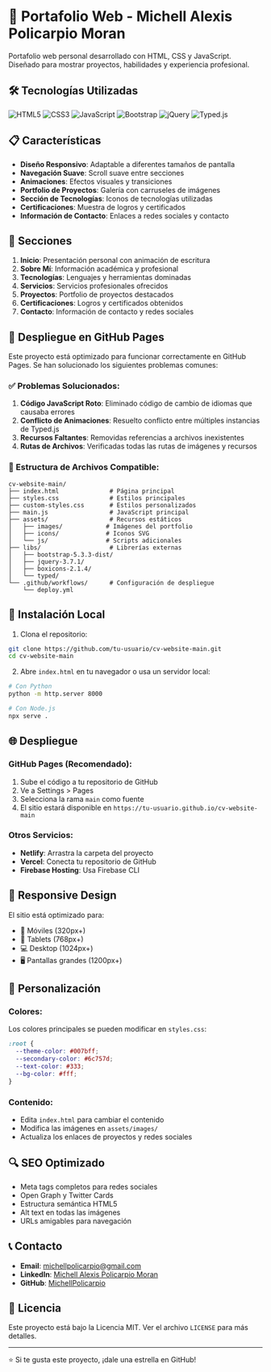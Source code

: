 # 🚀 Portafolio Web - Michell Alexis Policarpio Moran

Portafolio web personal desarrollado con HTML, CSS y JavaScript. Diseñado para mostrar proyectos, habilidades y experiencia profesional.

## 🛠️ Tecnologías Utilizadas

![HTML5](https://img.shields.io/badge/HTML5-E34F26?style=for-the-badge&logo=html5&logoColor=white)
![CSS3](https://img.shields.io/badge/CSS3-1572B6?style=for-the-badge&logo=css3&logoColor=white)
![JavaScript](https://img.shields.io/badge/JavaScript-F7DF1E?style=for-the-badge&logo=javascript&logoColor=black)
![Bootstrap](https://img.shields.io/badge/Bootstrap-563D7C?style=for-the-badge&logo=bootstrap&logoColor=white)
![jQuery](https://img.shields.io/badge/jQuery-0769AD?style=for-the-badge&logo=jquery&logoColor=white)
![Typed.js](https://img.shields.io/badge/Typed.js-FF9800?style=for-the-badge&logo=javascript&logoColor=white)

## 📋 Características

- **Diseño Responsivo**: Adaptable a diferentes tamaños de pantalla
- **Navegación Suave**: Scroll suave entre secciones
- **Animaciones**: Efectos visuales y transiciones
- **Portfolio de Proyectos**: Galería con carruseles de imágenes
- **Sección de Tecnologías**: Iconos de tecnologías utilizadas
- **Certificaciones**: Muestra de logros y certificados
- **Información de Contacto**: Enlaces a redes sociales y contacto

## 🎯 Secciones

1. **Inicio**: Presentación personal con animación de escritura
2. **Sobre Mí**: Información académica y profesional
3. **Tecnologías**: Lenguajes y herramientas dominadas
4. **Servicios**: Servicios profesionales ofrecidos
5. **Proyectos**: Portfolio de proyectos destacados
6. **Certificaciones**: Logros y certificados obtenidos
7. **Contacto**: Información de contacto y redes sociales

## 🚀 Despliegue en GitHub Pages

Este proyecto está optimizado para funcionar correctamente en GitHub Pages. Se han solucionado los siguientes problemas comunes:

### ✅ Problemas Solucionados:

1. **Código JavaScript Roto**: Eliminado código de cambio de idiomas que causaba errores
2. **Conflicto de Animaciones**: Resuelto conflicto entre múltiples instancias de Typed.js
3. **Recursos Faltantes**: Removidas referencias a archivos inexistentes
4. **Rutas de Archivos**: Verificadas todas las rutas de imágenes y recursos

### 📁 Estructura de Archivos Compatible:

```
cv-website-main/
├── index.html              # Página principal
├── styles.css              # Estilos principales
├── custom-styles.css       # Estilos personalizados
├── main.js                 # JavaScript principal
├── assets/                 # Recursos estáticos
│   ├── images/            # Imágenes del portfolio
│   ├── icons/             # Iconos SVG
│   └── js/                # Scripts adicionales
├── libs/                   # Librerías externas
│   ├── bootstrap-5.3.3-dist/
│   ├── jquery-3.7.1/
│   ├── boxicons-2.1.4/
│   └── typed/
└── .github/workflows/      # Configuración de despliegue
    └── deploy.yml
```

## 🔧 Instalación Local

1. Clona el repositorio:
```bash
git clone https://github.com/tu-usuario/cv-website-main.git
cd cv-website-main
```

2. Abre `index.html` en tu navegador o usa un servidor local:
```bash
# Con Python
python -m http.server 8000

# Con Node.js
npx serve .
```

## 🌐 Despliegue

### GitHub Pages (Recomendado):

1. Sube el código a tu repositorio de GitHub
2. Ve a Settings > Pages
3. Selecciona la rama `main` como fuente
4. El sitio estará disponible en `https://tu-usuario.github.io/cv-website-main`

### Otros Servicios:

- **Netlify**: Arrastra la carpeta del proyecto
- **Vercel**: Conecta tu repositorio de GitHub
- **Firebase Hosting**: Usa Firebase CLI

## 📱 Responsive Design

El sitio está optimizado para:
- 📱 Móviles (320px+)
- 📱 Tablets (768px+)
- 💻 Desktop (1024px+)
- 🖥️ Pantallas grandes (1200px+)

## 🎨 Personalización

### Colores:
Los colores principales se pueden modificar en `styles.css`:
```css
:root {
  --theme-color: #007bff;
  --secondary-color: #6c757d;
  --text-color: #333;
  --bg-color: #fff;
}
```

### Contenido:
- Edita `index.html` para cambiar el contenido
- Modifica las imágenes en `assets/images/`
- Actualiza los enlaces de proyectos y redes sociales

## 🔍 SEO Optimizado

- Meta tags completos para redes sociales
- Open Graph y Twitter Cards
- Estructura semántica HTML5
- Alt text en todas las imágenes
- URLs amigables para navegación

## 📞 Contacto

- **Email**: michellpolicarpio@gmail.com
- **LinkedIn**: [Michell Alexis Policarpio Moran](https://www.linkedin.com/in/michell-alexis-policarpio-moran-332568348/)
- **GitHub**: [MichellPolicarpio](https://github.com/MichellPolicarpio)

## 📄 Licencia

Este proyecto está bajo la Licencia MIT. Ver el archivo `LICENSE` para más detalles.

---

⭐ Si te gusta este proyecto, ¡dale una estrella en GitHub!
